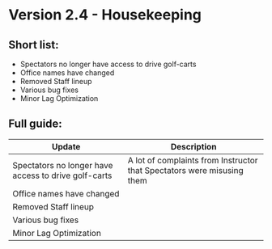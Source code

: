 # **Version 2.4 - Housekeeping**

## Short list:

- Spectators no longer have access to drive golf-carts
- Office names have changed
- Removed Staff lineup
- Various bug fixes
- Minor Lag Optimization

## Full guide:

| Update        | Description   |
| ------------- | ------------- |
| Spectators no longer have access to drive golf-carts  | A lot of complaints from Instructor that Spectators were misusing them |
| Office names have changed  |  |
| Removed Staff lineup |  |
| Various bug fixes |  | 
| Minor Lag Optimization |  |

